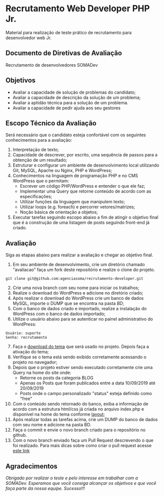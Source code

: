 
# Recrutamento Web Developer PHP Jr.

Material para realização de teste prático de recrutamento para desenvolvedor web Jr.

## Documento de Diretivas de Avaliação

Recrutamento de desenvolvedores SOMADev

## Objetivos

- Avaliar a capacidade de solução de problemas do candidato;
- Avaliar a capacidade de descrição da solução de um problema;
- Avaliar a aptidão técnica para a solução de um problema.
- Avaliar a capacidade de pedir ajuda aos seu gestores

## Escopo Técnico da Avaliação

Será necessário que o candidato esteja confortável com os seguintes conhecimentos para a avaliação:

1. Interpretação de texto;
2. Capacidade de descrever, por escrito, uma sequência de passos para a obtenção de um resultado;
3. Estruturar e configurar um ambiente de desenvolvimento local utilizando Git, MySQL, Apache ou Nginx, PHP e WordPress;
4. Conhecimentos na linguagem de programação PHP e no CMS WordPress que o permitam:
    - Escrever um código PHP/WordPress e entender o que ele faz;
    - Implementar uma Query que retorne conteúdo de acordo com as especificações;
    - Utilizar funções da linguagem que manipulem texto;
    - Utilizar loops (e.g. foreach) e percorrer vetores/matrizes;
    - Noção básica de orientação a objetos;
5. Executar tarefas seguindo escopo abaixo a fim de atingir o objetivo final que é a construção de uma listagem de posts seguindo front-end já criado.

## Avaliação

Siga as etapas abaixo para realizar a avaliação e chegar ao objetivo final.

1. Em seu ambiente de desenvolvimento, crie um diretório chamado "avaliacao" faça um fork deste repositório e realize o clone do projeto.
```
git clone git@github.com:agenciasoma/recrutamento-developer.git
```
2. Crie uma nova branch com seu nome para iniciar os trabalhos;
3. Realize o download do WordPress e adicione no diretório criado;
4. Após realizar o download do WordPress crie um banco de dados MySQL, importe o DUMP que se encontra na pasta *BD*;
5. Com o banco de dados criado e importado, realize a instalação do WordPress com o banco de dados importado;
6. Utilize o usuário abaixo para se autenticar no painel administrativo do WordPress:
```
Usuário: suporte
Senha: recrutamento
```
7. Faça o [download do tema](https://github.com/agenciasoma/somadev-theme) que será usado no projeto. Depois faça a ativação do tema;
8. Verifique se o tema está sendo exibido corretamente acessando o projeto no navegador;
9. Depois que o projeto estiver sendo executado corretamente crie uma Query na home do site onde:
    - Retorne os posts da categoria BLOG
    - Apenas os Posts que foram publicados entre a data 10/09/2019 até 20/09/2019
    - Posts onde o campo personalizado "status" esteja definido como "free"
10. Com o conteúdo sendo retornado do banco, exiba a informação de acordo com a estrutura html/css já criada no arquivo index.php e disponível na home do tema conforme [layout](https://prnt.sc/A4I5ItEbpZ0b);
11. Após realizar todas as tarefas acima, crie um DUMP do banco de dados com seu nome e adicione na pasta BD.
12. Faça o commit e envie o novo branch criado para o repositório no github.
13. Com o novo branch enviado faça um Pull Request descrevendo o que foi realizado. Para mais dicas sobre como criar o pull request acesse [este link](https://juliobitencourt.dev/como-criar-um-pull-request-perfeito/)

## Agradecimentos

*Obrigado por realizar o teste e pelo interesse em trabalhar com a SOMADev.
Esperamos que você consiga alcançar os objetivos e que você faça parte da nossa equipe.
Sucesso!!!*
